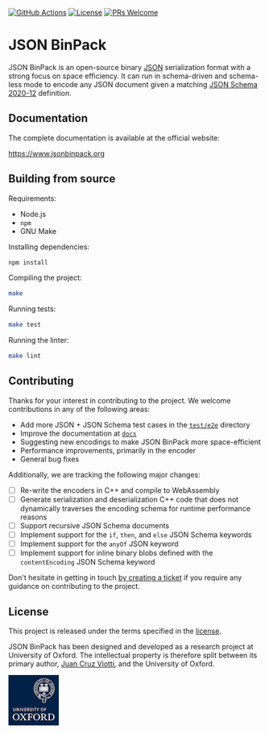 [![GitHub Actions](https://github.com/jviotti/jsonbinpack/actions/workflows/nodejs.yml/badge.svg?branch=main)](https://github.com/jviotti/jsonbinpack/actions/workflows/nodejs.yml)
[![License](https://img.shields.io/badge/License-Apache%202.0-blue.svg)](https://opensource.org/licenses/Apache-2.0)
[![PRs Welcome](https://img.shields.io/badge/PRs-welcome-brightgreen.svg)](http://makeapullrequest.com)

JSON BinPack
============

JSON BinPack is an open-source binary [JSON](https://www.json.org)
serialization format with a strong focus on space efficiency. It can run in
schema-driven and schema-less mode to encode any JSON document given a matching
[JSON Schema 2020-12](http://json-schema.org) definition.

Documentation
-------------

The complete documentation is available at the official website:

https://www.jsonbinpack.org

Building from source
--------------------

Requirements:

- Node.js
- `npm`
- GNU Make

Installing dependencies:

```sh
npm install
```

Compiling the project:

```sh
make
```

Running tests:

```sh
make test
```

Running the linter:

```sh
make lint
```

Contributing
------------

Thanks for your interest in contributing to the project. We welcome
contributions in any of the following areas:

- Add more JSON + JSON Schema test cases in the
  [`test/e2e`](https://github.com/jviotti/jsonbinpack/tree/main/test/e2e)
  directory
- Improve the documentation at
  [`docs`](https://github.com/jviotti/jsonbinpack/tree/main/docs)
- Suggesting new encodings to make JSON BinPack more space-efficient
- Performance improvements, primarily in the encoder
- General bug fixes

Additionally, we are tracking the following major changes:

- [ ] Re-write the encoders in C++ and compile to WebAssembly
- [ ] Generate serialization and deserialization C++ code that does not
  dynamically traverses the encoding schema for runtime performance reasons
- [ ] Support recursive JSON Schema documents
- [ ] Implement support for the `if`, `then`, and `else` JSON Schema keywords
- [ ] Implement support for the `anyOf` JSON keyword
- [ ] Implement support for inline binary blobs defined with the
  `contentEncoding` JSON Schema keyword

Don't hesitate in getting in touch [by creating a
ticket](https://github.com/jviotti/jsonbinpack/issues/new/choose) if you
require any guidance on contributing to the project.

License
-------

This project is released under the terms specified in the
[license](https://github.com/jviotti/jsonbinpack/blob/main/LICENSE).

JSON BinPack has been designed and developed as a research project at
University of Oxford.  The intellectual property is therefore split between its
primary author, [Juan Cruz Viotti](https://www.jviotti.com), and the University
of Oxford.

![University of Oxford logo](./resources/oxford-university.png)

